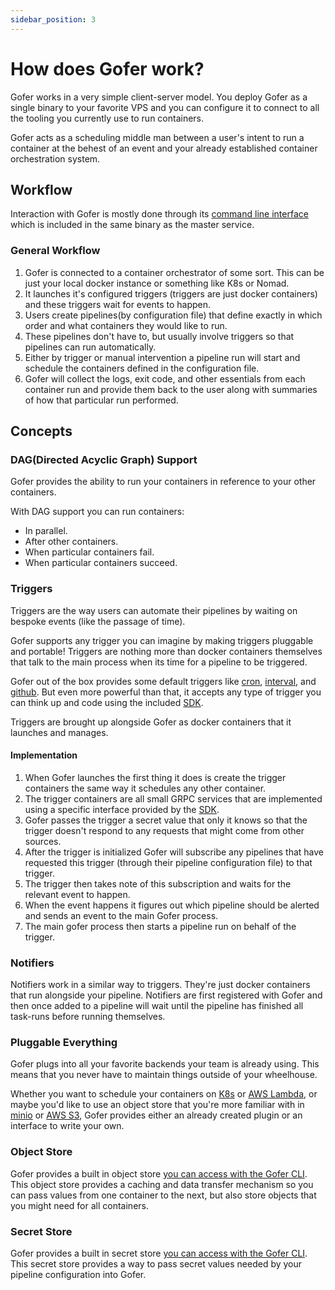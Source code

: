 ```yaml
---
sidebar_position: 3
---
```


# How does Gofer work?

Gofer works in a very simple client-server model. You deploy Gofer as a single binary to your favorite VPS and you can configure it to connect to all the tooling you currently use to run containers.

Gofer acts as a scheduling middle man between a user's intent to run a container at the behest of an event and your already established container orchestration system.

## Workflow

Interaction with Gofer is mostly done through its [command line interface](cli/gofer) which is included in the same binary as the master service.

### General Workflow

1. Gofer is connected to a container orchestrator of some sort. This can be just your local docker instance or something like K8s or Nomad.
2. It launches it's configured triggers (triggers are just docker containers) and these triggers wait for events to happen.
3. Users create pipelines(by configuration file) that define exactly in which order and what containers they would like to run.
4. These pipelines don't have to, but usually involve triggers so that pipelines can run automatically.
5. Either by trigger or manual intervention a pipeline run will start and schedule the containers defined in the configuration file.
6. Gofer will collect the logs, exit code, and other essentials from each container run and provide them back to the user along with summaries of how that particular run performed.

## Concepts

### DAG(Directed Acyclic Graph) Support

Gofer provides the ability to run your containers in reference to your other containers.

With DAG support you can run containers:

- In parallel.
- After other containers.
- When particular containers fail.
- When particular containers succeed.

### Triggers

Triggers are the way users can automate their pipelines by waiting on bespoke events (like the passage of time).

Gofer supports any trigger you can imagine by making triggers pluggable and portable! Triggers are nothing more than docker containers themselves that talk to the main process when its time for a pipeline to be triggered.

Gofer out of the box provides some default triggers like [cron](triggers/cron/overview), [interval](triggers/interval/overview), and [github](triggers/github/overview). But even more powerful than that, it accepts any type of trigger you can think up and code using the included [SDK](https://pkg.go.dev/github.com/clintjedwards/gofer/sdk).

Triggers are brought up alongside Gofer as docker containers that it launches and manages.

#### Implementation

1. When Gofer launches the first thing it does is create the trigger containers the same way it schedules any other container.
2. The trigger containers are all small GRPC services that are implemented using a specific interface provided by the [SDK](https://pkg.go.dev/github.com/clintjedwards/gofer/sdk).
3. Gofer passes the trigger a secret value that only it knows so that the trigger doesn't respond to any requests that might come from other sources.
4. After the trigger is initialized Gofer will subscribe any pipelines that have requested this trigger (through their pipeline configuration file) to that trigger.
5. The trigger then takes note of this subscription and waits for the relevant event to happen.
6. When the event happens it figures out which pipeline should be alerted and sends an event to the main Gofer process.
7. The main gofer process then starts a pipeline run on behalf of the trigger.

### Notifiers

Notifiers work in a similar way to triggers. They're just docker containers that run alongside your pipeline. Notifiers are first registered
with Gofer and then once added to a pipeline will wait until the pipeline has finished all task-runs before running themselves.

### Pluggable Everything

Gofer plugs into all your favorite backends your team is already using. This means that you never have to maintain things outside of your wheelhouse.

Whether you want to schedule your containers on [K8s](https://kubernetes.io/) or [AWS Lambda](https://aws.amazon.com/lambda/), or maybe you'd like to use an object store that you're more familiar with in [minio](https://min.io/) or [AWS S3](https://aws.amazon.com/s3/), Gofer provides either an already created plugin or an interface to write your own.

### Object Store

Gofer provides a built in object store [you can access with the Gofer CLI](cli/gofer_pipeline_store). This object store provides a caching and data transfer mechanism so you can pass values from one container to the next, but also store objects that you might need for all containers.

### Secret Store

Gofer provides a built in secret store [you can access with the Gofer CLI](cli/gofer_pipeline_secret). This secret store provides a way to pass secret values needed by your pipeline configuration into Gofer.
